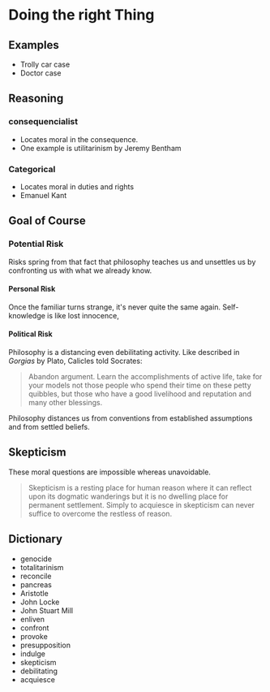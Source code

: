 # Doing the right Thing

## Examples

- Trolly car case
- Doctor case

## Reasoning

### consequencialist

- Locates moral in the consequence.
- One example is utilitarinism by Jeremy Bentham

### Categorical

- Locates moral in duties and rights
- Emanuel Kant

## Goal of Course

### Potential Risk

Risks spring from that fact that philosophy teaches us and unsettles us by confronting us with what we already know.

#### Personal Risk

Once the familiar turns strange, it's never quite the same again. Self-knowledge is like lost innocence,

#### Political Risk

Philosophy is a distancing even debilitating
activity. Like described in *Gorgias* by Plato, Calicles told Socrates:

> Abandon argument. Learn the accomplishments of active life, take for your models not those people who spend their time on these petty quibbles, but those who have a good livelihood and reputation and many other blessings.

Philosophy distances us from conventions from established assumptions and from settled beliefs.

## Skepticism

These moral questions are impossible whereas unavoidable.
> Skepticism is a resting place for human reason where it can reflect upon its dogmatic wanderings but it is no dwelling place for permanent settlement. Simply to acquiesce in skepticism can never suffice to overcome the restless of reason.

## Dictionary

- genocide
- totalitarinism
- reconcile
- pancreas
- Aristotle
- John Locke
- John Stuart Mill
- enliven
- confront
- provoke
- presupposition
- indulge
- skepticism
- debilitating
- acquiesce
